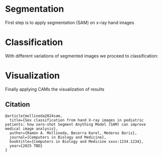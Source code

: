 # Segmentation
First step is to apply segmentation (SAM) on x-ray hand images

# Classification
With different variations of segmented images we proceed to classification: 

# Visualization
Finally applying CAMs the visualization of results

## Citation

```
@article{mollineda2024sam,
  title={Sex classification from hand X-ray images in pediatric patients: how zero-shot Segment Anything Model (SAM) can improve medical image analysis},
  author={Ramón A. Mollineda, Becerra Karel, Mederos Boris},
  journal={Computers in Biology and Medicine},
  booktitle={Computers in Biology and Medicine xxxx:1234.1234},
  year={2025 TBD}
}
```